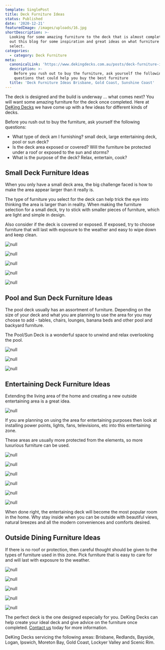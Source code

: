 ```yaml
---
template: SinglePost
title: Deck Furniture Ideas
status: Published
date: '2020-12-21'
featuredImage: /images/uploads/16.jpg
shortDescription: >-
  Looking for some amazing furniture to the deck that is almost completed? Check
  out this blog for some inspiration and great ideas on what furniture to
  select.
categories:
  - category: Deck Furniture
meta:
  canonicalLink: 'https://www.dekingdecks.com.au/posts/deck-furniture-ideas/'
  description: >-
    Before you rush out to buy the furniture, ask yourself the following
    questions that could help you buy the best furniture
  title: 'Deck Furniture Ideas Brisbane, Gold Coast, Sunshine Coast'
---
```

The deck is designed and the build is underway ... what comes next?  You will want some amazing furniture for the deck once completed. Here at [DeKing Decks](https://www.dekingdecks.com.au/) we have come up with a few ideas for different kinds of decks.

Before you rush out to buy the furniture, ask yourself the following questions:

* What type of deck am I furnishing? small deck, large entertaining deck, pool or sun deck?
* Is the deck area exposed or covered? Will the furniture be protected under a roof or exposed to the sun and storms?
* What is the purpose of the deck? Relax, entertain, cook?

## Small Deck Furniture Ideas

When you only have a small deck area, the big challenge faced is how to make the area appear larger than it really is.

The type of furniture you select for the deck can help trick the eye into thinking the area is larger than in reality.  When making the furniture selection for a small deck, try to stick with smaller pieces of furniture, which are light and simple in design.

Also consider if the deck is covered or exposed.  If exposed, try to choose furniture that will last with exposure to the weather and easy to wipe down and keep clean.

![null](/images/uploads/deking-decks-small-outdoor-2.png)

![null](/images/uploads/deking-decks-small-outdoor-1.png)

![null](/images/uploads/deking-decks-small-outdoor-5.png)

![null](/images/uploads/deking-decks-small-outdoor-4.png)

![null](/images/uploads/deking-decks-small-outdoor-3.png)

## Pool and Sun Deck Furniture Ideas

The pool deck usually has an assortment of furniture.  Depending on the size of your deck and what you are planning to use the area for you may choose to add - tables, chairs, lounges, banana beds and other pool and backyard furniture. 

The Pool/Sun Deck is a wonderful space to unwind and relax overlooking the pool.

![null](/images/uploads/deking-decks-pool-sun-2.png)

![null](/images/uploads/deking-decks-pool-sun-1.png)

![null](/images/uploads/img_9607.jpg)

## Entertaining Deck Furniture Ideas

Extending the living area of the home and creating a new outside entertaining area is a great idea.

![null](/images/uploads/11.jpg)

If you are planning on using the area for entertaining purposes then look at installing power points, lights, fans, televisions, etc into this entertaining zone.

These areas are usually more protected from the elements, so more luxurious furniture can be used.

![null](/images/uploads/deking-decks-undercover-3.png)

![null](/images/uploads/deking-decks-undercover-1.png)

![null](/images/uploads/deking-decks-undercover-4.png)

![null](/images/uploads/deking-decks-undercover-2.png)

![null](/images/uploads/deking-decks-undercover-5.png)

![null](/images/uploads/deking-decks-undercover-6.png)

When done right, the entertaining deck will become the most popular room in the home.  Why stay inside when you can be outside with beautiful views, natural breezes and all the modern conveniences and comforts desired.

## Outside Dining Furniture Ideas

If there is no roof or protection, then careful thought should be given to the types of furniture used in this zone.  Pick furniture that is easy to care for and will last with exposure to the weather.

![null](/images/uploads/deking-decks-outdoor-1.png)

![null](/images/uploads/deking-decks-outdoor-2.png)

![null](/images/uploads/deking-decks-outdoor-3.png)

![null](/images/uploads/deking-decks-outdoor-4.png)

![null](/images/uploads/deking-decks-outdoor-5.png)

The perfect deck is the one designed especially for you.  DeKing Decks can help create your ideal deck and give advice on the furniture once completed. [Contact us](https://www.dekingdecks.com.au/contact/) today for more information.

DeKing Decks servicing the following areas: Brisbane, Redlands, Bayside, Logan, Ipswich, Moreton Bay,  Gold Coast, Lockyer Valley and Scenic Rim.
